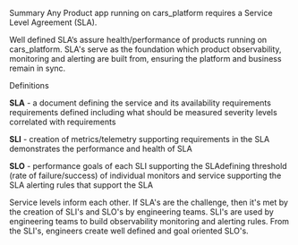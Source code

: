 Summary
Any Product app running on cars_platform requires a Service Level Agreement (SLA).

Well defined SLA‘s assure health/performance of products running on cars_platform. SLA's serve as
the foundation which product observability, monitoring and alerting are built from, ensuring the platform and business remain in sync.

Definitions

**SLA** - a document defining the service and its availability requirements
requirements defined including what should be measured
severity levels correlated with requirements

**SLI** - creation of metrics/telemetry supporting requirements in the SLA demonstrates the performance and health of SLA

**SLO** - performance goals of each SLI supporting the SLAdefining threshold (rate of failure/success)  of individual monitors and service supporting the SLA
alerting rules that support the SLA

Service levels inform each other. If SLA's are the challenge, then it's met by the creation of SLI's
and SLO's by engineering teams. SLI's are used by engineering teams to build observability 
monitoring and alerting rules. From the SLI's, engineers create well defined and goal oriented SLO's.

